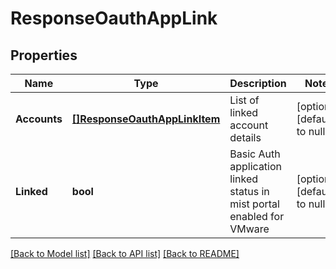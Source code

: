 # ResponseOauthAppLink

## Properties
Name | Type | Description | Notes
------------ | ------------- | ------------- | -------------
**Accounts** | [**[]ResponseOauthAppLinkItem**](response_oauth_app_link_item.md) | List of linked account details | [optional] [default to null]
**Linked** | **bool** | Basic Auth application linked status in mist portal enabled for VMware | [optional] [default to null]

[[Back to Model list]](../README.md#documentation-for-models) [[Back to API list]](../README.md#documentation-for-api-endpoints) [[Back to README]](../README.md)

